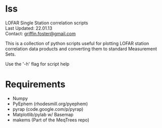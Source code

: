 lss
===

LOFAR Single Station correlation scripts  
Last Updated: 22.01.13  
Contact: griffin.foster@gmail.com  

This is a collection of python scripts useful for plotting LOFAR station correlation data products and converting them to standard Measurement Sets.

Use the '-h' flag for script help

Requirements
===

* Numpy  
* PyEphem (rhodesmill.org/pyephem)  
* pyrap (code.google.com/p/pyrap)  
* Matplotlib/pylab w/ Basemap  
* makems (Part of the MeqTrees repo)  

